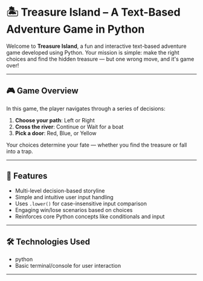 # 🏝️ Treasure Island – A Text-Based Adventure Game in Python

Welcome to **Treasure Island**, a fun and interactive text-based adventure game developed using Python. Your mission is simple: make the right choices and find the hidden treasure — but one wrong move, and it's game over!

---

## 🎮 Game Overview

In this game, the player navigates through a series of decisions:

1. **Choose your path**: Left or Right
2. **Cross the river**: Continue or Wait for a boat
3. **Pick a door**: Red, Blue, or Yellow

Your choices determine your fate — whether you find the treasure or fall into a trap.

---

## 🧠 Features

- Multi-level decision-based storyline
- Simple and intuitive user input handling
- Uses `.lower()` for case-insensitive input comparison
- Engaging win/lose scenarios based on choices
- Reinforces core Python concepts like conditionals and input

---

## 🛠️ Technologies Used

- python
- Basic terminal/console for user interaction

---
